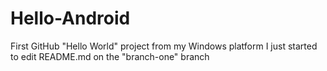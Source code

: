 # Hello-Android
First GitHub "Hello World" project from my Windows platform
I just started to edit README.md on the "branch-one" branch
